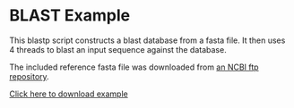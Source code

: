 # BLAST Example

This blastp script constructs a blast database from a fasta file. It then uses 4 threads to blast an input sequence against the database. 

The included reference fasta file was downloaded from [an NCBI ftp repository](ftp://ftp.ncbi.nih.gov/refseq/H_sapiens/mRNA_Prot/). 

[Click here to download example](blast_example.tar.gz)
